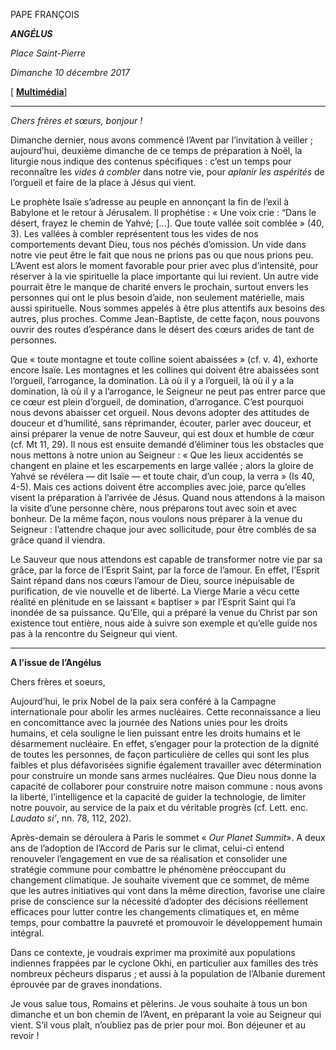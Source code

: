 PAPE FRANÇOIS

***ANGÉLUS***

*Place Saint-Pierre*

*Dimanche 10 décembre 2017*

[ **[Multimédia](http://w2.vatican.va/content/francesco/fr/events/event.dir.html/content/vaticanevents/fr/2017/12/10/angelus.html)**]

* * *

*Chers frères et sœurs, bonjour !*

Dimanche dernier, nous avons commencé l’Avent par l’invitation à veiller ; aujourd’hui, deuxième dimanche de ce temps de préparation à Noël, la liturgie nous indique des contenus spécifiques : c’est un temps pour reconnaître les *vides à combler* dans notre vie, pour *aplanir les aspérités* de l’orgueil et faire de la place à Jésus qui vient.

Le prophète Isaïe s’adresse au peuple en annonçant la fin de l’exil à Babylone et le retour à Jérusalem. Il prophétise : « Une voix crie : “Dans le désert, frayez le chemin de Yahvé; [...]. Que toute vallée soit comblée » (40, 3). Les vallées à combler représentent tous les vides de nos comportements devant Dieu, tous nos péchés d’omission. Un vide dans notre vie peut être le fait que nous ne prions pas ou que nous prions peu. L’Avent est alors le moment favorable pour prier avec plus d’intensité, pour réserver à la vie spirituelle la place importante qui lui revient. Un autre vide pourrait être le manque de charité envers le prochain, surtout envers les personnes qui ont le plus besoin d’aide, non seulement matérielle, mais aussi spirituelle. Nous sommes appelés à être plus attentifs aux besoins des autres, plus proches. Comme Jean-Baptiste, de cette façon, nous pouvons ouvrir des routes d’espérance dans le désert des cœurs arides de tant de personnes.

Que « toute montagne et toute colline soient abaissées » (cf. v. 4), exhorte encore Isaïe. Les montagnes et les collines qui doivent être abaissées sont l’orgueil, l’arrogance, la domination. Là où il y a l’orgueil, là où il y a la domination, là où il y a l’arrogance, le Seigneur ne peut pas entrer parce que ce cœur est plein d’orgueil, de domination, d’arrogance. C’est pourquoi nous devons abaisser cet orgueil. Nous devons adopter des attitudes de douceur et d’humilité, sans réprimander, écouter, parler avec douceur, et ainsi préparer la venue de notre Sauveur, qui est doux et humble de cœur (cf. Mt 11, 29). Il nous est ensuite demandé d’éliminer tous les obstacles que nous mettons à notre union au Seigneur : « Que les lieux accidentés se changent en plaine et les escarpements en large vallée ; alors la gloire de Yahvé se révélera — dit Isaïe — et toute chair, d’un coup, la verra » (Is 40, 4-5). Mais ces actions doivent être accomplies avec joie, parce qu’elles visent la préparation à l’arrivée de Jésus. Quand nous attendons à la maison la visite d’une personne chère, nous préparons tout avec soin et avec bonheur. De la même façon, nous voulons nous préparer à la venue du Seigneur : l’attendre chaque jour avec sollicitude, pour être comblés de sa grâce quand il viendra.

Le Sauveur que nous attendons est capable de transformer notre vie par sa grâce, par la force de l’Esprit Saint, par la force de l’amour. En effet, l’Esprit Saint répand dans nos cœurs l’amour de Dieu, source inépuisable de purification, de vie nouvelle et de liberté. La Vierge Marie a vécu cette réalité en plénitude en se laissant « baptiser » par l’Esprit Saint qui l’a inondée de sa puissance. Qu’Elle, qui a préparé la venue du Christ par son existence tout entière, nous aide à suivre son exemple et qu’elle guide nos pas à la rencontre du Seigneur qui vient.

* * *

**A l’issue de l’Angélus**

Chers frères et soeurs,

Aujourd’hui, le prix Nobel de la paix sera conféré à la Campagne internationale pour abolir les armes nucléaires. Cette reconnaissance a lieu en concomittance avec la journée des Nations unies pour les droits humains, et cela souligne le lien puissant entre les droits humains et le désarmement nucléaire. En effet, s’engager pour la protection de la dignité de toutes les personnes, de façon particulière de celles qui sont les plus faibles et plus défavorisées signifie également travailler avec détermination pour construire un monde sans armes nucléaires. Que Dieu nous donne la capacité de collaborer pour construire notre maison commune : nous avons la liberté, l’intelligence et la capacité de guider la technologie, de limiter notre pouvoir, au service de la paix et du véritable progrès (cf. Lett. enc. *Laudato si’*, nn. 78, 112, 202).

Après-demain se déroulera à Paris le sommet « *Our Planet Summit*». A deux ans de l’adoption de l’Accord de Paris sur le climat, celui-ci entend renouveler l’engagement en vue de sa réalisation et consolider une stratégie commune pour combattre le phénomène préoccupant du changement climatique. Je souhaite vivement que ce sommet, de même que les autres initiatives qui vont dans la même direction, favorise une claire prise de conscience sur la nécessité d’adopter des décisions réellement efficaces pour lutter contre les changements climatiques et, en même temps, pour combattre la pauvreté et promouvoir le développement humain intégral.

Dans ce contexte, je voudrais exprimer ma proximité aux populations indiennes frappées par le cyclone Okhi, en particulier aux familles des très nombreux pécheurs disparus ; et aussi à la population de l’Albanie durement éprouvée par de graves inondations.

Je vous salue tous, Romains et pèlerins. Je vous souhaite à tous un bon dimanche et un bon chemin de l’Avent, en préparant la voie au Seigneur qui vient. S’il vous plaît, n’oubliez pas de prier pour moi. Bon déjeuner et au revoir !